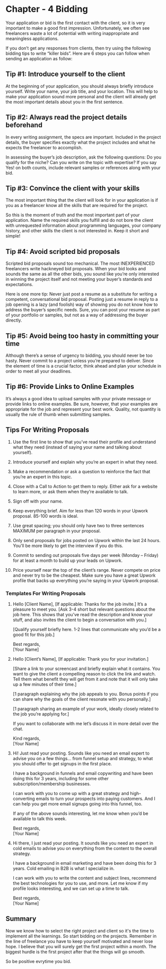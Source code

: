 # Chapter - 4 Bidding
Your application or bid is the first contact with the client, so it is very important to make a good first impression. Unfortunately, we often see freelancers waste a lot of potential with writing inappropriate and meaningless applications.

If you don’t get any responses from clients, then try using the following bidding tips to write “killer bids”. Here are 6 steps you can follow when sending an application as follow:

## Tip #1:  Introduce yourself to the client
At the beginning of your application, you should always briefly introduce yourself. Write your name, your job title, and your location. This will help to make your application sound more personal and the client will already get the most important details about you in the first sentence.

## Tip #2: Always read the project details beforehand
In every writing assignment, the specs are important. Included in the project details, the buyer specifies exactly what the project includes and what he expects the freelancer to accomplish.

In assessing the buyer’s job description, ask the following questions: Do you qualify for the niche? Can you write on the
topic with expertise? If you say Yes! on both counts, include relevant samples or references along with your bid.

## Tip #3: Convince the client with your skills
The most important thing that the client will look for in your application is if you as a freelancer know all the skills that are required for the project.

So this is the moment of truth and the most important part of your application. Name the required skills you fulfill and do not bore the client with unrequested information about programming languages, your company history, and other skills the client is not interested in. Keep it short and simple!

## Tip #4: Avoid scripted bid proposals
Scripted bid proposals sound too mechanical. The most INEXPERIENCED freelancers write hackneyed bid proposals. When your bid looks and sounds the same as all the other bids, you sound like you’re only interested in winning the project itself and not meeting your buyer’s standards and expectations.

Here is one more tip: Never just post a resume as a substitute for writing a competent, conversational bid proposal. Posting just a resume in reply to a job opening is a lazy (and foolish) way of showing you do not know how to address the buyer’s specific needs. Sure, you can post your resume as part of your portfolio or samples, but not as a way of addressing the buyer directly.

## Tip #5: Avoid being too hasty in committing your time
Although there’s a sense of urgency to bidding, you should never be too hasty. Never commit to a project unless you’re prepared to deliver. Since the element of time is a crucial factor, think ahead and plan your schedule in order to meet all your deadlines.

## Tip #6: Provide Links to Online Examples
It’s always a good idea to upload samples with your private message or provide links to online examples. Be sure, however, that your examples are appropriate for the job and represent your best work. Quality, not quantity is usually the rule of thumb when submitting samples.

## Tips For Writing Proposals
1. Use the first line to show that you’ve read their profile and understand what they need (instead of saying your name and talking about yourself).
2. Introduce yourself and explain why you’re an expert in what they need.
3. Make a recommendation or ask a question to reinforce the fact that you’re an expert in this topic.
4. Close with a Call to Action to get them to reply. Either ask for a website to learn more, or ask them when they’re available to talk.
5. Sign off with your name.
6. Keep everything brief. Aim for less than 120 words in your Upwork proposal. 85-100 words is ideal.

7. Use great spacing; you should only have two to three sentences MAXIMUM per paragraph in your proposal.
8. Only send proposals for jobs posted on Upwork within the last 24 hours. You’ll be more likely to get the interview if you do this.
9. Commit to sending out proposals five days per week (Monday – Friday) for at least a month to build up your leads on Upwork.
10. Price yourself near the top of the client’s range. Never compete on price and never try to be the cheapest.
Make sure you have a great Upwork profile that backs up everything you’re saying in your Upwork proposal.

### Templates For Writing Proposals 

1. Hello [Client Name], [If applicable: Thanks for the job invite.] It’s a pleasure to meet you. [Ask 3-4 short but relevant questions about the job here. This shows that you’ve read the description and know your stuff, and also invites the client to begin a conversation with you.]

    [Qualify yourself briefly here. 1-2 lines that communicate why you’d be a good fit for this job.]

    Best regards,\
    [Your Name]

 2. Hello [Client’s Name], [If applicable: Thank you for your invitation.]

    [Share a link to your screencast and briefly explain what it contains. You want to give the client a compelling reason to click the link and watch. Tell them what benefit they will get from it and note that it will only take up a few minutes of their time.]

     [1 paragraph explaining why the job appeals to you. Bonus points if you can share why the goals of the client resonate with you personally.]

    [1 paragraph sharing an example of your work, ideally closely related to the job you’re applying for.]

    If you want to collaborate with me let’s discuss it in more detail over the chat.

    Kind regards,\
    [Your Name]

 3. Hi! Just read your posting. Sounds like you need an email expert to advise you on a few things… from funnel setup and strategy, to what you should offer to get signups in the first place.

    I have a background in funnels and email copywriting and have been doing this for 3 years, including for some other subscription/membership businesses.

     I can work with you to come up with a great strategy and high-converting emails to turn your prospects into paying customers. And I can help you get more email signups going into this funnel, too.

    If any of the above sounds interesting, let me know when you’d be available to talk this week.

    Best regards,\
    [Your Name]

 4. Hi there, I just read your posting. It sounds like you need an expert in cold emails to advise you on everything from the content to the overall strategy.

     I have a background in email marketing and have been doing this for 3 years. Cold emailing in B2B is what I specialize in.

    I can work with you to write the content and subject lines, recommend the best technologies for you to use, and more. Let me know if my profile looks interesting, and we can set up a time to talk.

    Best regards,\
    [Your Name]

## Summary
Now we know how to select the right project and client so it's the time to implement all the learnings. So start bidding on the projects. Remember in the line of freelance you have to keep yourself motivated and never lose hope. I believe that you will surely get the first project within a month. The biggest hurdle is the first project after that the things will go smooth. 

So be positive evrytime you bid.